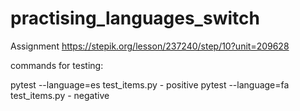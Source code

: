 # practising_languages_switch
Assignment https://stepik.org/lesson/237240/step/10?unit=209628

commands for testing: 


pytest --language=es test_items.py   - positive 
pytest --language=fa test_items.py   - negative 

